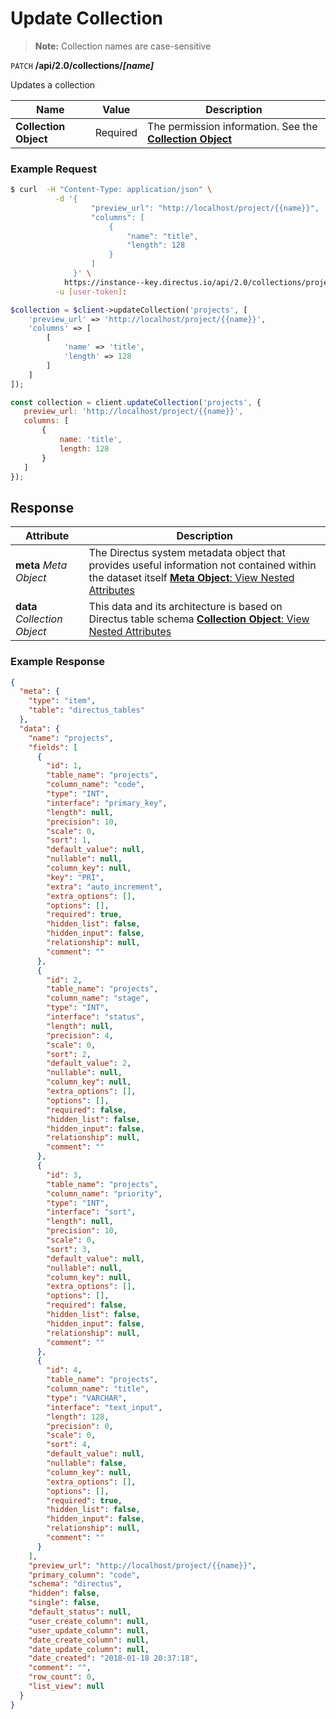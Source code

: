# Update Collection

> **Note:** Collection names are case-sensitive

<span class="request">`PATCH` **/api/2.0/collections/_[name]_**</span>

<span class="description">Updates a collection</span>

<span class="arguments">Name</span> | Value | Description
------------------ | ---------------------------------------- | -------------------
**Collection Object**         | <span class="required">Required</span> | The permission information. See the [**Collection Object**](/overview/objects-model.md#collection-object)

### Example Request

```bash
$ curl  -H "Content-Type: application/json" \
          -d '{
                  "preview_url": "http://localhost/project/{{name}}",
                  "columns": [
                      {
                          "name": "title",
                          "length": 128
                      }
                  ]
              }' \
            https://instance--key.directus.io/api/2.0/collections/projects \
          -u [user-token]:
```

```php
$collection = $client->updateCollection('projects', [
    'preview_url' => 'http://localhost/project/{{name}}',
    'columns' => [
        [
            'name' => 'title',
            'length' => 128
        ]
    ]
]);
```

```javascript
const collection = client.updateCollection('projects', {
   preview_url: 'http://localhost/project/{{name}}',
   columns: [
       {
           name: 'title',
           length: 128
       }
   ]
});
```

## Response

<span class="attributes">Attribute</span> | Description
-------|------------
**meta** _Meta Object_ | The Directus system metadata object that provides useful information not contained within the dataset itself [**Meta Object**: View Nested Attributes](/overview/objects-model.md#meta-object)
<span class="custom">**data**</span> _Collection Object_ | <span class="custom">This data and its architecture is based on Directus table schema</span> [**Collection Object**: View Nested Attributes](/overview/objects-model.md#collection-object)

### Example Response

```json
{
  "meta": {
    "type": "item",
    "table": "directus_tables"
  },
  "data": {
    "name": "projects",
    "fields": [
      {
        "id": 1,
        "table_name": "projects",
        "column_name": "code",
        "type": "INT",
        "interface": "primary_key",
        "length": null,
        "precision": 10,
        "scale": 0,
        "sort": 1,
        "default_value": null,
        "nullable": null,
        "column_key": null,
        "key": "PRI",
        "extra": "auto_increment",
        "extra_options": [],
        "options": [],
        "required": true,
        "hidden_list": false,
        "hidden_input": false,
        "relationship": null,
        "comment": ""
      },
      {
        "id": 2,
        "table_name": "projects",
        "column_name": "stage",
        "type": "INT",
        "interface": "status",
        "length": null,
        "precision": 4,
        "scale": 0,
        "sort": 2,
        "default_value": 2,
        "nullable": null,
        "column_key": null,
        "extra_options": [],
        "options": [],
        "required": false,
        "hidden_list": false,
        "hidden_input": false,
        "relationship": null,
        "comment": ""
      },
      {
        "id": 3,
        "table_name": "projects",
        "column_name": "priority",
        "type": "INT",
        "interface": "sort",
        "length": null,
        "precision": 10,
        "scale": 0,
        "sort": 3,
        "default_value": null,
        "nullable": null,
        "column_key": null,
        "extra_options": [],
        "options": [],
        "required": false,
        "hidden_list": false,
        "hidden_input": false,
        "relationship": null,
        "comment": ""
      },
      {
        "id": 4,
        "table_name": "projects",
        "column_name": "title",
        "type": "VARCHAR",
        "interface": "text_input",
        "length": 128,
        "precision": 0,
        "scale": 0,
        "sort": 4,
        "default_value": null,
        "nullable": false,
        "column_key": null,
        "extra_options": [],
        "options": [],
        "required": true,
        "hidden_list": false,
        "hidden_input": false,
        "relationship": null,
        "comment": ""
      }
    ],
    "preview_url": "http://localhost/project/{{name}}",
    "primary_column": "code",
    "schema": "directus",
    "hidden": false,
    "single": false,
    "default_status": null,
    "user_create_column": null,
    "user_update_column": null,
    "date_create_column": null,
    "date_update_column": null,
    "date_created": "2018-01-18 20:37:18",
    "comment": "",
    "row_count": 0,
    "list_view": null
  }
}
```
